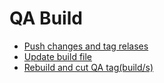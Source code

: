 QA Build
========

* [Push changes and tag relases](build/push-changes.md)
* [Update build file](build/build-file.md)
* [Rebuild and cut QA tag(build/s)](build/qa-tag.md)
